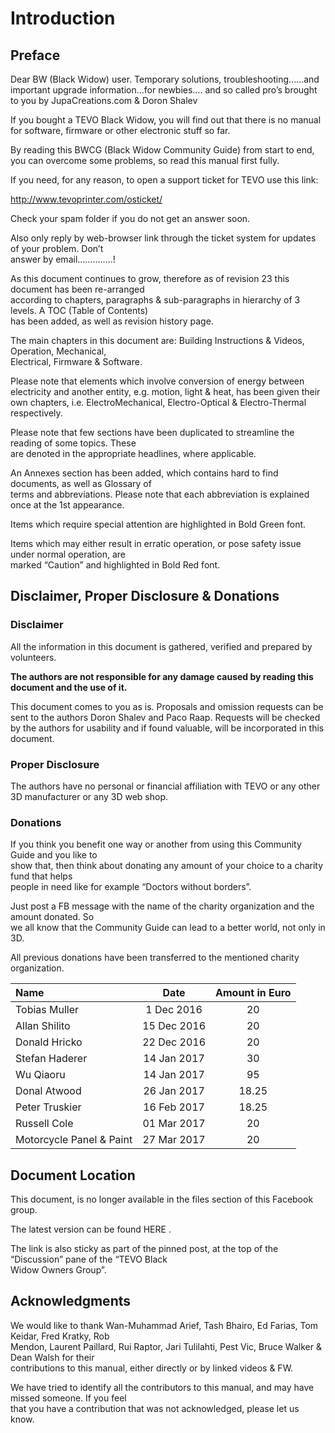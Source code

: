 # Introduction

## Preface

Dear BW \(Black Widow\) user. Temporary solutions, troubleshooting……and important upgrade information…for newbies…. and so called pro’s brought to you by JupaCreations.com & Doron Shalev

If you bought a TEVO Black Widow, you will find out that there is no manual for software, firmware or other electronic stuff so far.

By reading this BWCG \(Black Widow Community Guide\) from start to end, you can overcome some problems, so read this manual first fully.

If you need, for any reason, to open a support ticket for TEVO use this link:

[http://www.tevoprinter.com/osticket/                
](http://www.tevoprinter.com/osticket/)

Check your spam folder if you do not get an answer soon.

Also only reply by web-browser link through the ticket system for updates of your problem. Don’t  
 answer by email…………..!

As this document continues to grow, therefore as of revision 23 this document has been re-arranged  
 according to chapters, paragraphs & sub-paragraphs in hierarchy of 3 levels. A TOC \(Table of Contents\)  
 has been added, as well as revision history page.

The main chapters in this document are: Building Instructions & Videos, Operation, Mechanical,  
 Electrical, Firmware & Software.

Please note that elements which involve conversion of energy between  
 electricity and another entity, e.g. motion, light & heat, has been given their own chapters, i.e. ElectroMechanical, Electro-Optical & Electro-Thermal respectively.

Please note that few sections have been duplicated to streamline the reading of some topics. These  
 are denoted in the appropriate headlines, where applicable.

An Annexes section has been added, which contains hard to find documents, as well as Glossary of  
 terms and abbreviations. Please note that each abbreviation is explained once at the 1st appearance.

Items which require special attention are highlighted in Bold Green font.

Items which may either result in erratic operation, or pose safety issue under normal operation, are  
 marked “Caution” and highlighted in Bold Red font.

## Disclaimer, Proper Disclosure & Donations

### Disclaimer

All the information in this document is gathered, verified and prepared by volunteers.

**The authors are not responsible for any damage caused by reading this document and the use  of it.**

This document comes to you as is. Proposals and omission requests can be sent to the authors Doron Shalev and Paco Raap. Requests will be checked by the authors for usability and if found valuable, will be incorporated in this document.

### Proper Disclosure

The authors have no personal or financial affiliation with TEVO or any other 3D manufacturer or any 3D web shop.

### Donations

If you think you benefit one way or another from using this Community Guide and you like to  
 show that, then think about donating any amount of your choice to a charity fund that helps  
 people in need like for example “Doctors without borders”.

Just post a FB message with the name of the charity organization and the amount donated. So  
 we all know that the Community Guide can lead to a better world, not only in 3D.

All previous donations have been transferred to the mentioned charity organization.

| Name | Date | Amount in Euro |
| :--- | :---: | :---: |
| Tobias Muller | 1 Dec 2016 | 20 |
| Allan Shilito | 15 Dec 2016 | 20 |
| Donald Hricko | 22 Dec 2016 | 20 |
| Stefan Haderer | 14 Jan 2017 | 30 |
| Wu Qiaoru | 14 Jan 2017 | 95 |
| Donal Atwood | 26 Jan 2017 | 18.25 |
| Peter Truskier | 16 Feb 2017 | 18.25 |
| Russell Cole | 01 Mar 2017 | 20 |
| Motorcycle Panel & Paint | 27 Mar 2017 | 20 |

## Document Location

This document, is no longer available in the files section of this Facebook group.

The latest version can be found HERE .

The link is also sticky as part of the pinned post, at the top of the “Discussion” pane of the “TEVO Black  
 Widow Owners Group”.

## Acknowledgments

We would like to thank Wan-Muhammad Arief, Tash Bhairo, Ed Farias, Tom Keidar, Fred Kratky, Rob  
 Mendon, Laurent Paillard, Rui Raptor, Jari Tulilahti, Pest Vic, Bruce Walker & Dean Walsh for their  
 contributions to this manual, either directly or by linked videos & FW.

We have tried to identify all the contributors to this manual, and may have missed someone. If you feel  
 that you have a contribution that was not acknowledged, please let us know.

